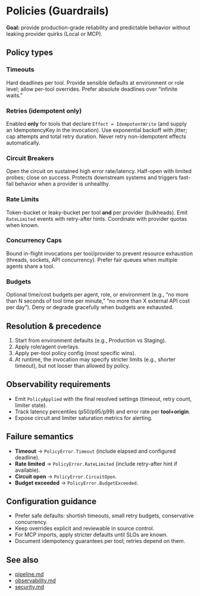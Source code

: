# Policies (Guardrails)

**Goal:** provide production-grade reliability and predictable behavior without leaking provider quirks (Local or MCP).

## Policy types

### Timeouts
Hard deadlines per tool. Provide sensible defaults at environment or role level; allow per-tool overrides. Prefer absolute deadlines over “infinite waits.”

### Retries (idempotent only)
Enabled **only** for tools that declare `Effect = IdempotentWrite` (and supply an IdempotencyKey in the invocation). Use exponential backoff with jitter; cap attempts and total retry duration. Never retry non-idempotent effects automatically.

### Circuit Breakers
Open the circuit on sustained high error rate/latency. Half-open with limited probes; close on success. Protects downstream systems and triggers fast-fail behavior when a provider is unhealthy.

### Rate Limits
Token-bucket or leaky-bucket per tool **and** per provider (bulkheads). Emit `RateLimited` events with retry-after hints. Coordinate with provider quotas when known.

### Concurrency Caps
Bound in-flight invocations per tool/provider to prevent resource exhaustion (threads, sockets, API concurrency). Prefer fair queues when multiple agents share a tool.

### Budgets
Optional time/cost budgets per agent, role, or environment (e.g., “no more than N seconds of tool time per minute,” “no more than X external API cost per day”). Deny or degrade gracefully when budgets are exhausted.

## Resolution & precedence

1. Start from environment defaults (e.g., Production vs Staging).
2. Apply role/agent overlays.
3. Apply per-tool policy config (most specific wins).
4. At runtime, the invocation may specify stricter limits (e.g., shorter timeout), but not looser than allowed by policy.

## Observability requirements

- Emit `PolicyApplied` with the final resolved settings (timeout, retry count, limiter state).
- Track latency percentiles (p50/p95/p99) and error rate per **tool+origin**.
- Expose circuit and limiter saturation metrics for alerting.

## Failure semantics

- **Timeout** → `PolicyError.Timeout` (include elapsed and configured deadline).
- **Rate limited** → `PolicyError.RateLimited` (include retry-after hint if available).
- **Circuit open** → `PolicyError.CircuitOpen`.
- **Budget exceeded** → `PolicyError.BudgetExceeded`.

## Configuration guidance

- Prefer safe defaults: shortish timeouts, small retry budgets, conservative concurrency.
- Keep overrides explicit and reviewable in source control.
- For MCP imports, apply stricter defaults until SLOs are known.
- Document idempotency guarantees per tool; retries depend on them.

## See also

- [pipeline.md](pipeline.md)
- [observability.md](observability.md)
- [security.md](security.md)
